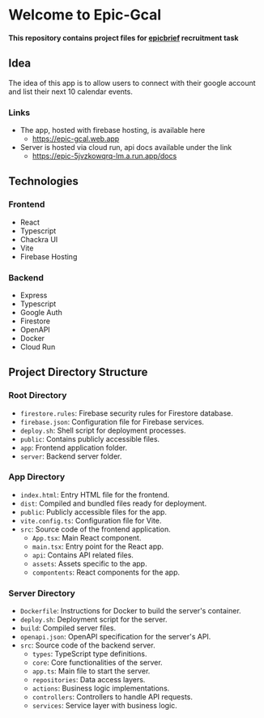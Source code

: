 # Welcome to Epic-Gcal
#### This repository contains project files for [epicbrief](https://www.epicbrief.com/) recruitment task

## Idea
The idea of this app is to allow users to connect with their google account and list their next 10 calendar events.

### Links
* The app, hosted with firebase hosting, is available here
  * https://epic-gcal.web.app
* Server is hosted via cloud run, api docs available under the link
  * https://epic-5jvzkowqrq-lm.a.run.app/docs

## Technologies

### Frontend
* React
* Typescript
* Chackra UI
* Vite
* Firebase Hosting

### Backend
* Express
* Typescript
* Google Auth
* Firestore
* OpenAPI
* Docker
* Cloud Run

## Project Directory Structure

### Root Directory

- `firestore.rules`: Firebase security rules for Firestore database.
- `firebase.json`: Configuration file for Firebase services.
- `deploy.sh`: Shell script for deployment processes.
- `public`: Contains publicly accessible files.
- `app`: Frontend application folder.
- `server`: Backend server folder.

### App Directory

- `index.html`: Entry HTML file for the frontend.
- `dist`: Compiled and bundled files ready for deployment.
- `public`: Publicly accessible files for the app.
- `vite.config.ts`: Configuration file for Vite.
- `src`: Source code of the frontend application.
    - `App.tsx`: Main React component.
    - `main.tsx`: Entry point for the React app.
    - `api`: Contains API related files.
    - `assets`: Assets specific to the app.
    - `compontents`: React components for the app.

### Server Directory

- `Dockerfile`: Instructions for Docker to build the server's container.
- `deploy.sh`: Deployment script for the server.
- `build`: Compiled server files.
- `openapi.json`: OpenAPI specification for the server's API.
- `src`: Source code of the backend server.
    - `types`: TypeScript type definitions.
    - `core`: Core functionalities of the server.
    - `app.ts`: Main file to start the server.
    - `repositories`: Data access layers.
    - `actions`: Business logic implementations.
    - `controllers`: Controllers to handle API requests.
    - `services`: Service layer with business logic.
